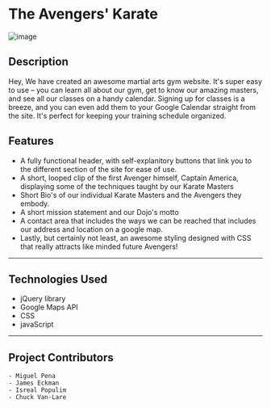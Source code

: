 # The Avengers' Karate
![image](https://github.com/user-attachments/assets/bd5a6cbb-62b5-4906-a615-32de8819f4e7)

## Description
Hey, We have created an awesome martial arts gym website. It's super easy to use – you can learn all about our gym, get to know our amazing masters, and see all our classes on a handy calendar. Signing up for classes is a breeze, and you can even add them to your Google Calendar straight from the site. It's perfect for keeping your training schedule organized.

## Features
- A fully functional header, with self-explanitory buttons that link you to the different section of the site for ease of use.
- A short, looped clip of the first Avenger himself, Captain America, displaying some of the techniques taught by our Karate Masters
- Short Bio's of our individual Karate Masters and the Avengers they embody.
- A short mission statement and our Dojo's motto
- A contact area that includes the ways we can be reached that includes our address and location on a google map.
- Lastly, but certainly not least, an awesome styling designed with CSS that really attracts like minded future Avengers!


------------------------------------------------------

## Technologies Used
 - jQuery library
 - Google Maps API
 - CSS
 - javaScript

------------------------------------------------------

## Project Contributors
    - Miguel Pena
    - James Eckman
    - Isreal Populim
    - Chuck Van-Lare
